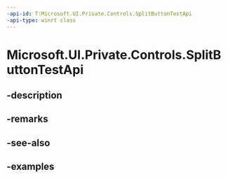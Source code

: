 ```yaml
---
-api-id: T:Microsoft.UI.Private.Controls.SplitButtonTestApi
-api-type: winrt class
---
```


# Microsoft.UI.Private.Controls.SplitButtonTestApi

<!--
public sealed class SplitButtonTestApi
-->


## -description

## -remarks

## -see-also

## -examples


